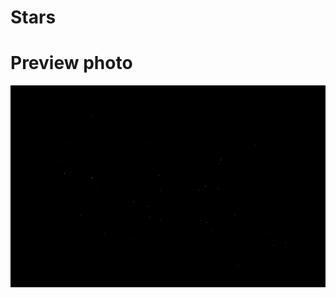 # Stars
# Preview photo
![Program preview](https://github.com/Vinchester/Stars/blob/dev/image_2023-04-03_173811780.png)
